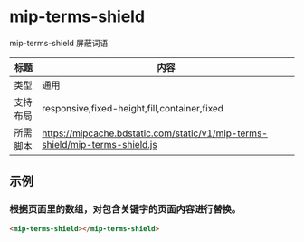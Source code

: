 # mip-terms-shield

mip-terms-shield 屏蔽词语

标题|内容
----|----
类型|通用
支持布局|responsive,fixed-height,fill,container,fixed
所需脚本|https://mipcache.bdstatic.com/static/v1/mip-terms-shield/mip-terms-shield.js
## 示例

### 根据页面里的数组，对包含关键字的页面内容进行替换。
```html
<mip-terms-shield></mip-terms-shield>
```


